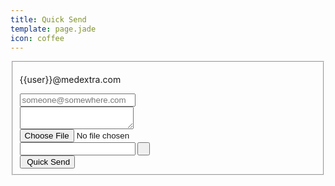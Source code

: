 ```yaml
---
title: Quick Send
template: page.jade
icon: coffee
---
```




<form class="ink-form" ng-controller="quick-send">
    <fieldset>
        <div class="control-group">
            <div class="control-group large-80 push-center">
            <span class="control large-35">
                <p>{{user}}@medextra.com</p>
            </span>
            <span class="large-10 push-center">
            <span class="icon-long-arrow-right"></span>
            </span>
            <span class="control large-35 push-right">
              <input id="message-recipient" type="email" placeholder="someone@somewhere.com" ng-model="message.recipient" required>
            </span>
            </div>
            <div class="control large-80 push-center vertical-space">
              <textarea id="message-text" ng-model="message.text"></textarea>
            </div>
            <div class="control-group large-80 push-center">
              <div class="control-group large-40 push-left">
                <div class="control">
                    <input id="file-data" type="file" accept="*" ng-model="file.data" />
                </div>
                <div class="control append-button">
                  <span><input id="file-password" type="tex"t ng-model="file.password" ></span>
                  <button class="ink-button" ng-click='pwgen()'><i class="icon-gear"></i>&nbsp;<i class="icon-key"></i></button>
                </div>
              </div>
              <div class="control large-40 push-right vertical-space">
                <button id="send" class="ink-button red push-right" ng-click="send()"><i class="icon-coffee"></i>&nbsp;Quick Send</button>
              </div>
            </div>
        </div>
    </fieldset>
</form>
